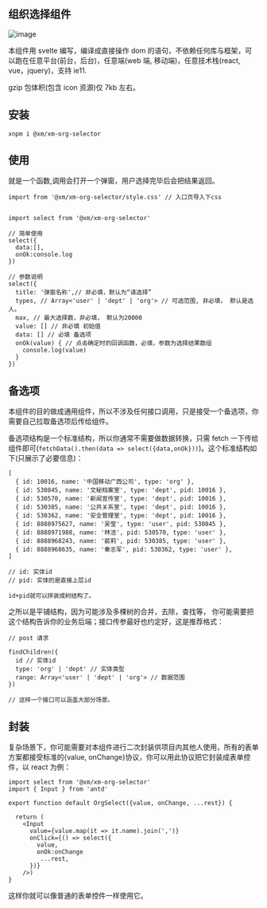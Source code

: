 ## 组织选择组件

![image](https://user-images.githubusercontent.com/13190639/175006558-7537bfd8-d6d3-437a-867f-f2d8d10749b2.png)


本组件用 svelte 编写，编译成直接操作 dom 的语句，不依赖任何库与框架，可以跑在任意平台(前台，后台)，任意端(web 端, 移动端)，任意技术栈(react, vue，jquery)，支持 ie11.

gzip 包体积(包含 icon 资源)仅 7kb 左右。

## 安装

```
xnpm i @xm/xm-org-selector
```

## 使用

就是一个函数,调用会打开一个弹窗，用户选择完毕后会把结果返回。

```
import from '@xm/xm-org-selector/style.css' // 入口页导入下css


import select from '@xm/xm-org-selector'

// 简单使用
select({
  data:[],
  onOk:console.log
})

// 参数说明
select({
  title: '弹窗名称',// 非必填，默认为“请选择”
  types, // Array<'user' | 'dept' | 'org'> // 可选范围, 非必填， 默认是选人。
  max, // 最大选择数，非必填， 默认为20000
  value: [] // 非必填 初始值
  data: [] // 必填 备选项
  onOk(value) { // 点击确定时的回调函数，必填，参数为选择结果数组
    console.log(value)
  }
})

```

## 备选项

本组件的目的做成通用组件，所以不涉及任何接口调用，只是接受一个备选项，你需要自己拉取备选项后传给组件。

备选项结构是一个标准结构，所以你通常不需要做数据转换，只需 fetch 一下传给组件即可(`fetchData().then(data => select({data,onOk}))`)。这个标准结构如下(只展示了必要信息)：

```
[
  { id: 10016, name: '中国移动广西公司', type: 'org' },
  { id: 530845, name: '文秘档案室', type: 'dept', pid: 10016 },
  { id: 530570, name: '新闻宣传室', type: 'dept', pid: 10016 },
  { id: 530385, name: '公共关系室', type: 'dept', pid: 10016 },
  { id: 530362, name: '安全管理室', type: 'dept', pid: 10016 },
  { id: 8888975627, name: '吴莹', type: 'user', pid: 530845 },
  { id: 8888971988, name: '林洁', pid: 530570, type: 'user' },
  { id: 8888968243, name: '裴莉', pid: 530385, type: 'user' },
  { id: 8888968635, name: '秦志军', pid: 530362, type: 'user' },
]

// id: 实体id
// pid: 实体的是直接上层id

id+pid就可以拼装成树结构了。
```

之所以是平铺结构，因为可能涉及多棵树的合并，去除，查找等， 你可能需要把这个结构告诉你的业务后端；接口传参最好也约定好，这是推荐格式：

```
// post 请求

findChildren({
  id // 实体id
  type: 'org' | 'dept' // 实体类型
  range: Array<'user' | 'dept' | 'org'> // 数据范围
})

// 这样一个接口可以涵盖大部分场景。
```

## 封装

复杂场景下，你可能需要对本组件进行二次封装供项目内其他人使用，所有的表单方案都接受标准的{value, onChange}协议，你可以用此协议把它封装成表单控件，以 react 为例：

```
import select from '@xm/xm-org-selector'
import { Input } from 'antd'

export function default OrgSelect({value, onChange, ...rest}) {

  return (
    <Input
      value={value.map(it => it.name).join(',')}
      onClick={() => select({
        value,
        onOk:onChange
         ...rest,
      })}
    />)
}

```

这样你就可以像普通的表单控件一样使用它。

